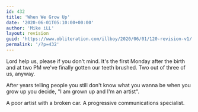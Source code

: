 ```yaml
---
id: 432
title: 'When We Grow Up'
date: '2020-06-01T05:10:00+00:00'
author: 'Mike iLL'
layout: revision
guid: 'https://www.obliteration.com/illboy/2020/06/01/120-revision-v1/'
permalink: '/?p=432'
---
```


Lord help us, please if you don't mind. It's the first Monday after the birth and at two PM we've finally gotten our teeth brushed. Two out of three of us, anyway.

After years telling people you still don't know what you wanna be when you grow up you decide, "I am grown up and I'm an artist".

A poor artist with a broken car. A progressive communications specialist.